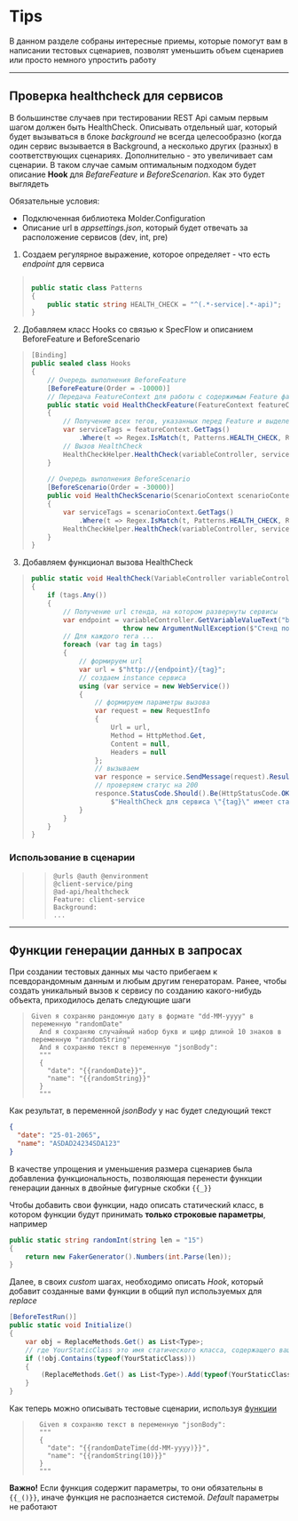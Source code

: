 # Tips
В данном разделе собраны интересные приемы, которые помогут вам в написании тестовых сценариев, позволят уменьшить объем сценариев или просто немного упростить работу

------

## Проверка healthcheck для сервисов

В большинстве случаев при тестировании REST Api самым первым шагом должен быть HealthCheck. Описывать отдельный шаг, который будет вызываться в блоке *background* не всегда целесообразно (когда один сервис вызывается в Background, а несколько других (разных) в соответствующих сценариях. Дополнительно - это увеличивает сам сценарии.
В таком случае самым оптимальным подходом будет описание **Hook** для *BefareFeature* и *BeforeScenarion*. Как это будет выглядеть

Обязательные условия:
* Подключенная библиотека Molder.Configuration
* Описание url в *appsettings.json*, который будет отвечать за расположение сервисов (dev, int, pre)

1. Создаем регулярное выражение, которое определяет - что есть *endpoint* для сервиса
> ```c#
> 
> public static class Patterns
> {
>     public static string HEALTH_CHECK = "^(.*-service|.*-api)";
> }
> ```

2. Добавляем класс Hooks со связью к SpecFlow и описанием BeforeFeature и BeforeScenario
> ```c#
> [Binding]
> public sealed class Hooks
> {
>     // Очередь выполнения BeforeFeature
>     [BeforeFeature(Order = -10000)]
>     // Передача FeatureContext для работы с содержимым Feature файла и VariableController для работы с переменными.
>     public static void HealthCheckFeature(FeatureContext featureContext, VariableController variableController)
>     {
>         // Получение всех тегов, указанных перед Feature и выделение только тех, которые подходят под регулярное выражение
>         var serviceTags = featureContext.GetTags()
>             .Where(t => Regex.IsMatch(t, Patterns.HEALTH_CHECK, RegexOptions.IgnoreCase));
>         // Вызов HealthCheck
>         HealthCheckHelper.HealthCheck(variableController, serviceTags);
>     }
>     
>     // Очередь выполнения BeforeScenario
>     [BeforeScenario(Order = -30000)]
>     public void HealthCheckScenario(ScenarioContext scenarioContext, VariableController variableController)
>     {
>         var serviceTags = scenarioContext.GetTags()
>             .Where(t => Regex.IsMatch(t, Patterns.HEALTH_CHECK, RegexOptions.IgnoreCase));
>         HealthCheckHelper.HealthCheck(variableController, serviceTags);
>     }
> }
> ```

3. Добавляем функционал вызова HealthCheck
> ```c#
> public static void HealthCheck(VariableController variableController, IEnumerable<string> tags)
> {
>     if (tags.Any())
>     {
>         // Получение url стенда, на котором развернуты сервисы
>         var endpoint = variableController.GetVariableValueText("base_url") ??
>                        throw new ArgumentNullException($"Стенд по url с названием \"base_url\" не существует");
>         // Для каждого тега ...
>         foreach (var tag in tags)
>         {
>             // формируем url
>             var url = $"http://{endpoint}/{tag}";
>             // создаем instance сервиса
>             using (var service = new WebService())
>             {
>                 // формируем параметры вызова
>                 var request = new RequestInfo
>                 {
>                     Url = url,
>                     Method = HttpMethod.Get,
>                     Content = null,
>                     Headers = null
>                 };
>                 // вызываем
>                 var responce = service.SendMessage(request).Result;
>                 // проверяем статус на 200
>                 responce.StatusCode.Should().Be(HttpStatusCode.OK,
>                     $"HealthCheck для сервиса \"{tag}\" имеет статус {responce.StatusCode}");
>             }
>         }
>     }
> }
> ```

### Использование в сценарии
>> ```gherkin
>> @urls @auth @environment
>> @client-service/ping
>> @ad-api/healthcheck
>> Feature: client-service
>> Background: 
>> ...
>> ```

------
## Функции генерации данных в запросах
При создании тестовых данных мы часто прибегаем к псевдорандомным данным и любым другим генераторам. Ранее, чтобы создать уникальный вызов к сервису по созданию какого-нибудь объекта, приходилось делать следующие шаги

> ```gherkin
> Given я сохраняю рандомную дату в формате "dd-MM-yyyy" в переменную "randomDate"
>   And я сохраняю случайный набор букв и цифр длиной 10 знаков в переменную "randomString"
>   And я сохраняю текст в переменную "jsonBody":
>   """
>   {
>     "date": "{{randomDate}}",
>     "name": "{{randomString}}"
>   }
>   """
Как результат, в переменной *jsonBody* у нас будет следующий текст
```json
{
  "date": "25-01-2065",
  "name": "ASDAD24234SDA123"
}
```
В качестве упрощения и уменьшения размера сценариев была добавлениа функциональность, позволяющая перенести функции генерации данных в двойные фигурные скобки `{{_}}`

Чтобы добавить свои функции, надо описать статический класс, в котором функции будут принимать **только строковые параметры**, например
```c#
public static string randomInt(string len = "15")
{
    return new FakerGenerator().Numbers(int.Parse(len));
}
```
Далее, в своих *custom* шагах, необходимо описать *Hook*, который добавит созданные вами функции в общий пул используемых для *replace*
```c#
[BeforeTestRun()]
public static void Initialize()
{
    var obj = ReplaceMethods.Get() as List<Type>;
    // где YourStaticClass это имя статического класса, содержащего ваши функции
    if (!obj.Contains(typeof(YourStaticClass)))
    {
        (ReplaceMethods.Get() as List<Type>).Add(typeof(YourStaticClass));
    }
}
```
Как теперь можно описывать тестовые сценарии, используя [функции](/src/Molder.Generator/Extensions/GenerationFunctions.cs)

> ```gherkin
>   Given я сохраняю текст в переменную "jsonBody":
>   """
>   {
>     "date": "{{randomDateTime(dd-MM-yyyy)}}",
>     "name": "{{randomString(10)}}"
>   }
>   """
  
**Важно!**
Если функция содержит параметры, то они обязательны в `{{_()}}`, иначе функция не распознается системой. *Default* параметры не работают
